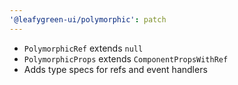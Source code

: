 ```yaml
---
'@leafygreen-ui/polymorphic': patch
---
```


- `PolymorphicRef` extends `null`
- `PolymorphicProps` extends `ComponentPropsWithRef`
- Adds type specs for refs and event handlers
